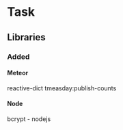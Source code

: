# Task

## Libraries 

### Added

#### Meteor

reactive-dict
tmeasday:publish-counts

#### Node
bcrypt - nodejs
